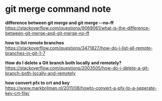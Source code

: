 # git merge command note  
**difference between git merge and git merge --no-ff**  
https://stackoverflow.com/questions/9069061/what-is-the-difference-between-git-merge-and-git-merge-no-ff  

**how to list remote branches**  
https://stackoverflow.com/questions/3471827/how-do-i-list-all-remote-branches-in-git-1-7  

**How do I delete a Git branch both locally and remotely?**    
https://stackoverflow.com/questions/2003505/how-do-i-delete-a-git-branch-both-locally-and-remotely  

**how convert pfx to crt and key**  
https://www.markbrilman.nl/2011/08/howto-convert-a-pfx-to-a-seperate-key-crt-file/  
